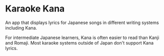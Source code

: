 # Karaoke Kana

An app that displays lyrics for Japanese songs in different writing systems including Kana.

For intermediate Japanese learners, Kana is often easier to read than Kanji and Romaji. Most karaoke systems outside of Japan don't support Kana lyrics.
